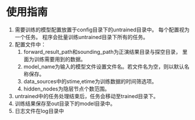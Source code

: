 # 使用指南
1. 需要训练的模型配置放置于config目录下的untrained目录中。
每个配置视为一个任务。
程序会批量训练untrained目录下所有的任务。
2. 配置文件中：
   1. forward_result_path和sounding_path为正演结果目录与探空目录，
   里面为训练需要用到的数据。
   2. model_name为输入的模型文件设置文件名。若文件名为空，则以默认名称保存。
   3. data_sources中的stime,etime为训练数据的时间筛选项。
   4. hidden_nodes为隐层节点个数范围。
3. untrained中的任务处理结束后，任务会移动至trained目录下。
4. 训练结果保存至out目录下的model目录中。
5. 日志文件在log目录中